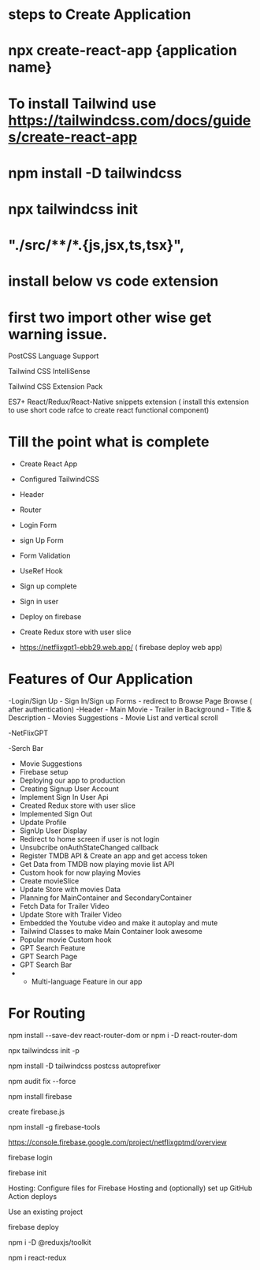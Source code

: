 # steps to Create Application

# npx create-react-app {application name}

# To install Tailwind use https://tailwindcss.com/docs/guides/create-react-app

# npm install -D tailwindcss
# npx tailwindcss init

#  "./src/**/*.{js,jsx,ts,tsx}",

# install below vs code extension

#  first two import other wise get warning issue.
PostCSS Language Support

Tailwind CSS IntelliSense

Tailwind CSS Extension Pack

 ES7+ React/Redux/React-Native snippets extension ( install this extension to use short code rafce  to create react functional component)


# Till the point what is complete
-  Create React App
- Configured TailwindCSS
- Header
- Router
- Login Form
- sign Up Form
- Form Validation
- UseRef Hook
- Sign up complete
- Sign in user
- Deploy on firebase
- Create Redux store with user slice


-  https://netflixgpt1-ebb29.web.app/ ( firebase deploy web app)


# Features of Our Application
 -Login/Sign Up
    - Sign In/Sign up Forms
    - redirect to Browse Page
  Browse ( after authentication)
    -Header
    - Main Movie
      - Trailer in Background
      - Title & Description
      - Movies Suggestions
        - Movie List and vertical scroll

  -NetFlixGPT

   -Serch Bar
   - Movie Suggestions
   - Firebase setup
   - Deploying our app to production
   - Creating Signup User Account
   - Implement Sign In User Api
   - Created Redux store with user slice
   - Implemented Sign Out
   - Update Profile
   - SignUp User Display
   - Redirect to home screen if user is not login
   - Unsubcribe onAuthStateChanged callback
   - Register TMDB API & Create an app and get access token
   - Get Data from TMDB now playing movie list API
   - Custom hook for now playing Movies
   - Create movieSlice
   - Update Store with movies Data
   - Planning for MainContainer and SecondaryContainer
   - Fetch Data for Trailer Video
   - Update Store with Trailer Video
   - Embedded the Youtube video and make it autoplay and mute
   - Tailwind Classes to make Main Container look awesome
   - Popular movie Custom hook
   - GPT Search Feature
   - GPT Search Page
   - GPT Search Bar 
   - * Multi-language Feature in our app






# For Routing

npm install --save-dev react-router-dom
or
npm i -D react-router-dom


npx tailwindcss init -p  


npm install -D tailwindcss postcss autoprefixer


npm audit fix --force

npm install firebase

create firebase.js

npm install -g firebase-tools

https://console.firebase.google.com/project/netflixgptmd/overview

firebase login

firebase init

Hosting: Configure files for Firebase Hosting and (optionally) set up GitHub Action deploys

Use an existing project

firebase deploy

npm i -D @reduxjs/toolkit

npm i react-redux
